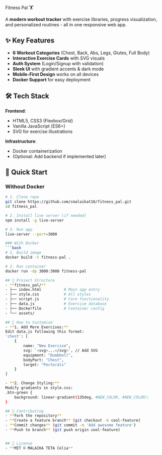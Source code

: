 Fitness Pal 🏋️
  
A **modern workout tracker** with exercise libraries, progress visualization, and personalized routines - all in one responsive web app.

## ✨ Key Features  
- **6 Workout Categories** (Chest, Back, Abs, Legs, Glutes, Full Body)  
- **Interactive Exercise Cards** with SVG visuals  
- **Auth System** (Login/Signup with validation)  
- **Sleek UI** with gradient accents & dark mode  
- **Mobile-First Design** works on all devices  
- **Docker Support** for easy deployment  

## 🛠 Tech Stack  
**Frontend**:  
- HTML5, CSS3 (Flexbox/Grid)  
- Vanilla JavaScript (ES6+)  
- SVG for exercise illustrations  

**Infrastructure**:  
- Docker containerization  
- (Optional: Add backend if implemented later)  

## 🚀 Quick Start  

### Without Docker  
```bash
# 1. Clone repo
git clone https://github.com/cmalaikat16/fitness_pal.git
cd fitness_pal

# 2. Install live server (if needed)
npm install -g live-server

# 3. Run app
live-server --port=3000

### With Docker 
```bash
# 1. Build image
docker build -t fitness-pal .

# 2. Run container
docker run -dp 3000:3000 fitness-pal

## 📂 Project Structure
- **fitness_pal/**
- ├── index.html          # Main app entry
- ├── style.css           # All styles
- ├── script.js           # Core functionality
- ├── data.js             # Exercise database
- ├── Dockerfile          # Container config
- └── assets/             

## 🔧 How to Customize
- **1. Add More Exercises:**
Edit data.js following this format:
'chest': [
    {
        name: "New Exercise",
        svg: `<svg>...</svg>`, // Add SVG
        equipment: "Dumbbell",
        bodyPart: "Chest",
        target: "Pectorals"
    }
]

- **2. Change Styling:**
Modify gradients in style.css:
.btn-green {
    background: linear-gradient(135deg, #NEW_COLOR, #NEW_COLOR);
}

## 🤝 Contributing
- **Fork the repository**
- **Create a feature branch** (git checkout -b cool-feature)
- **Commit changes** (git commit -m 'Add awesome feature')
- **Push to branch** (git push origin cool-feature)


## 📜 License
- **MIT © MALAIKA TETA Celia**



